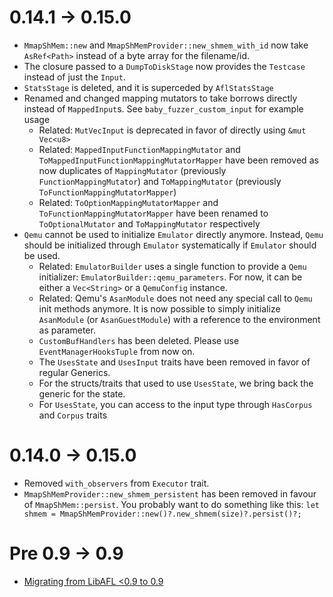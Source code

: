 
# 0.14.1 -> 0.15.0
- `MmapShMem::new` and `MmapShMemProvider::new_shmem_with_id` now take `AsRef<Path>` instead of a byte array for the filename/id.
- The closure passed to a `DumpToDiskStage` now provides the `Testcase` instead of just the `Input`.
- `StatsStage` is deleted, and it is superceded by `AflStatsStage`
- Renamed and changed mapping mutators to take borrows directly instead of `MappedInput`s. See `baby_fuzzer_custom_input` for example usage
  - Related: `MutVecInput` is deprecated in favor of directly using `&mut Vec<u8>`
  - Related: `MappedInputFunctionMappingMutator` and `ToMappedInputFunctionMappingMutatorMapper` have been removed as now duplicates of `MappingMutator` (previously `FunctionMappingMutator`) and `ToMappingMutator` (previously `ToFunctionMappingMutatorMapper`)
  - Related: `ToOptionMappingMutatorMapper` and `ToFunctionMappingMutatorMapper` have been renamed to `ToOptionalMutator` and `ToMappingMutator` respectively
- `Qemu` cannot be used to initialize `Emulator` directly anymore. Instead, `Qemu` should be initialized through `Emulator` systematically if `Emulator` should be used.
  - Related: `EmulatorBuilder` uses a single function to provide a `Qemu` initializer: `EmulatorBuilder::qemu_parameters`. For now, it can be either a `Vec<String>` or a `QemuConfig` instance.
  - Related: Qemu's `AsanModule` does not need any special call to `Qemu` init methods anymore. It is now possible to simply initialize `AsanModule` (or `AsanGuestModule`) with a reference to the environment as parameter.
  - `CustomBufHandlers` has been deleted. Please use `EventManagerHooksTuple` from now on.
  - The `UsesState` and `UsesInput` traits have been removed in favor of regular Generics.
  - For the structs/traits that used to use `UsesState`, we bring back the generic for the state.
  - For `UsesState`, you can access to the input type through `HasCorpus` and `Corpus` traits

# 0.14.0 -> 0.15.0
- Removed `with_observers` from `Executor` trait.
- `MmapShMemProvider::new_shmem_persistent` has been removed in favour of `MmapShMem::persist`. You probably want to do something like this: `let shmem = MmapShMemProvider::new()?.new_shmem(size)?.persist()?;`

# Pre 0.9 -> 0.9
- [Migrating from LibAFL <0.9 to 0.9](https://aflplus.plus/libafl-book/design/migration-0.9.html)